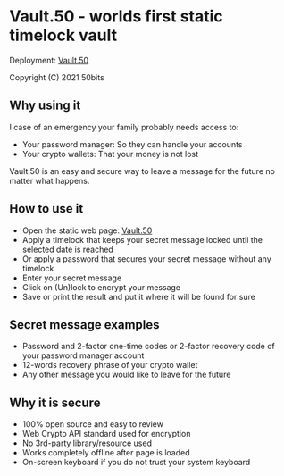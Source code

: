 # Vault.50 - worlds first static timelock vault
Deployment: [Vault.50](https://50bits.github.io/vault/)

Copyright (C) 2021 50bits

## Why using it
I case of an emergency your family probably needs access to:

* Your password manager: So they can handle your accounts
* Your crypto wallets: That your money is not lost

Vault.50 is an easy and secure way to leave a message for the future no matter what happens.

## How to use it
* Open the static web page: [Vault.50](https://50bits.github.io/vault/)
* Apply a timelock that keeps your secret message locked until the selected date is reached
* Or apply a password that secures your secret message without any timelock
* Enter your secret message
* Click on (Un)lock to encrypt your message
* Save or print the result and put it where it will be found for sure

## Secret message examples
* Password and 2-factor one-time codes or 2-factor recovery code of your password manager account
* 12-words recovery phrase of your crypto wallet
* Any other message you would like to leave for the future

## Why it is secure
* 100% open source and easy to review
* Web Crypto API standard used for encryption
* No 3rd-party library/resource used
* Works completely offline after page is loaded
* On-screen keyboard if you do not trust your system keyboard